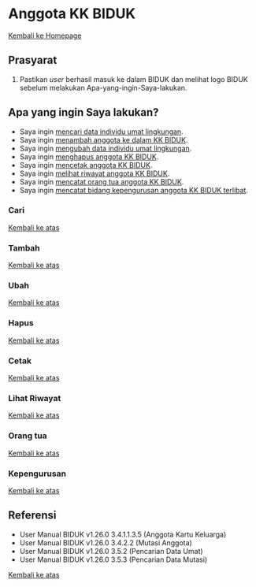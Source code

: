 # Anggota KK BIDUK

<a href="/biduk-panduan">Kembali ke Homepage</a>

## Prasyarat

1. Pastikan *user* berhasil masuk ke dalam BIDUK dan melihat logo BIDUK sebelum melakukan Apa-yang-ingin-Saya-lakukan.

## Apa yang ingin Saya lakukan?

- Saya ingin [mencari data individu umat lingkungan](#cari).
- Saya ingin [menambah anggota ke dalam KK BIDUK](#tambah).
- Saya ingin [mengubah data individu umat lingkungan](#ubah).
- Saya ingin [menghapus anggota KK BIDUK](#hapus).
- Saya ingin [mencetak anggota KK BIDUK](#cetak).
- Saya ingin [melihat riwayat anggota KK BIDUK](#lihat-riwayat).
- Saya ingin [mencatat orang tua anggota KK BIDUK](#orang-tua).
- Saya ingin [mencatat bidang kepengurusan anggota KK BIDUK terlibat](#kepengurusan).

### Cari

<a href="#">Kembali ke atas</a>

### Tambah

<a href="#">Kembali ke atas</a>

### Ubah

<a href="#">Kembali ke atas</a>

### Hapus

<a href="#">Kembali ke atas</a>

### Cetak

<a href="#">Kembali ke atas</a>

### Lihat Riwayat

<a href="#">Kembali ke atas</a>

### Orang tua

<a href="#">Kembali ke atas</a>

### Kepengurusan

<a href="#">Kembali ke atas</a>

## Referensi

- User Manual BIDUK v1.26.0 3.4.1.1.3.5 (Anggota Kartu Keluarga)
- User Manual BIDUK v1.26.0 3.4.2.2 (Mutasi Anggota)
- User Manual BIDUK v1.26.0 3.5.2 (Pencarian Data Umat)
- User Manual BIDUK v1.26.0 3.5.3 (Pencarian Data Mutasi)

<a href="#">Kembali ke atas</a>


